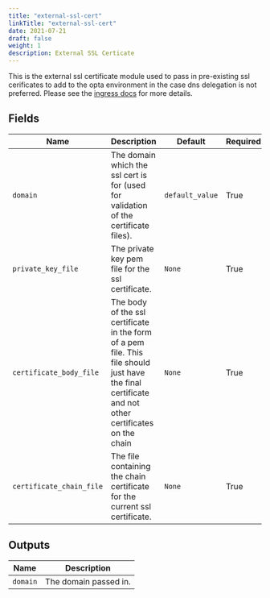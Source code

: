 ```yaml
---
title: "external-ssl-cert"
linkTitle: "external-ssl-cert"
date: 2021-07-21
draft: false
weight: 1
description: External SSL Certicate
---
```


This is the external ssl certificate module used to pass in pre-existing ssl cerificates to add to the opta
environment in the case dns delegation is not preferred. Please see the [ingress docs](/features/ingress)
for more details.


## Fields


| Name      | Description | Default | Required |
| ----------- | ----------- | ------- | -------- |
| `domain` | The domain which the ssl cert is for (used for validation of the certificate files). | `default_value` | True |
| `private_key_file` | The private key pem file for the ssl certificate. | `None` | True |
| `certificate_body_file` | The body of the ssl certificate in the form of a pem file. This file should just have the final certificate and not other certificates on the chain | `None` | True |
| `certificate_chain_file` | The file containing the chain certificate for the current ssl certificate. | `None` | True |

## Outputs


| Name      | Description |
| ----------- | ----------- |
| `domain` | The domain passed in. |